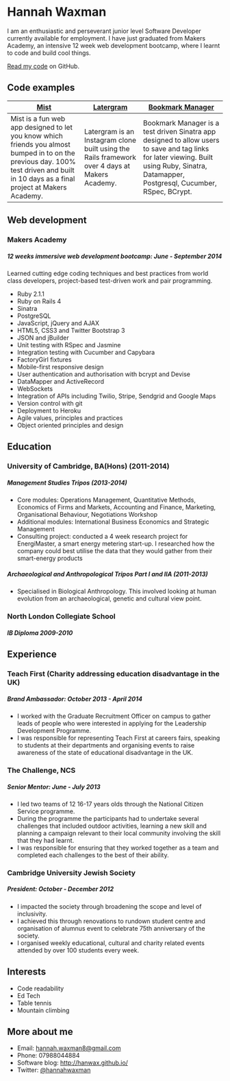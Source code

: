 Hannah Waxman
==============

I am an enthusiastic and perseverant junior level Software Developer currently available for employment. I have just graduated from Makers Academy, an intensive 12 week web development bootcamp, where I learnt to code and build cool things. 

[Read my code](https://github.com/HanWax) on GitHub.

Code examples
-------------

| [Mist](https://github.com/HanWax/so_close) | [Latergram](https://github.com/HanWax/latergram) | [Bookmark Manager](https://github.com/HanWax/bookmark_manager) | 
| ------------- | ------------ | ---------- |
| Mist is a fun web app designed to let you know which friends you almost bumped in to on the previous day. 100% test driven and built in 10 days as a final project at Makers Academy. | Latergram is an Instagram clone built using the Rails framework over 4 days at Makers Academy. | Bookmark Manager is a test driven Sinatra app designed to allow users to save and tag links for later viewing. Built using Ruby, Sinatra, Datamapper, Postgresql, Cucumber, RSpec, BCrypt. |

Web development
---------------

### Makers Academy
##### 12 weeks immersive web development bootcamp: June - September 2014
Learned cutting edge coding techniques and best practices from world class developers, project-based test-driven work and pair programming.

* Ruby 2.1.1
* Ruby on Rails 4
* Sinatra
* PostgreSQL
* JavaScript, jQuery and AJAX
* HTML5, CSS3 and Twitter Bootstrap 3
* JSON and jBuilder
* Unit testing with RSpec and Jasmine
* Integration testing with Cucumber and Capybara
* FactoryGirl fixtures
* Mobile-first responsive design
* User authentication and authorisation with bcrypt and Devise
* DataMapper and ActiveRecord
* WebSockets
* Integration of APIs including Twilio, Stripe, Sendgrid and Google Maps
* Version control with git
* Deployment to Heroku
* Agile values, principles and practices
* Object­ oriented principles and design

Education
---------

### University of Cambridge, BA(Hons) (2011-2014)
##### Management Studies Tripos (2013-2014)
* Core modules: Operations Management, Quantitative Methods, Economics of Firms and Markets, Accounting and Finance, Marketing, Organisational Behaviour, Negotiations Workshop
* Additional modules: International Business Economics and Strategic Management
* Consulting project: conducted a 4 week research project for EnergiMaster, a smart energy metering start-up. I researched how the company could best utilise the data that they would gather from their smart-energy products

##### Archaeological and Anthropological Tripos Part I and IIA (2011-2013)

* Specialised in Biological Anthropology. This involved looking at human evolution from an archaeological, genetic and cultural view point. 

### North London Collegiate School
##### IB Diploma 2009-2010

Experience
---------------

### Teach First (Charity addressing education disadvantage in the UK)
##### Brand Ambassador: October 2013 - April 2014
* I worked with the Graduate Recruitment Officer on campus to gather leads of people who were interested in applying for the Leadership Development Programme. 
* I was responsible for representing Teach First at careers fairs, speaking to students at their departments and organising events to raise awareness of the state of educational disadvantage in the UK. 

### The Challenge, NCS
##### Senior Mentor: June - July 2013
* I led two teams of 12 16-17 years olds through the National Citizen Service programme.
* During the programme the participants had to undertake several challenges that included outdoor activities, learning a new skill and planning a campaign relevant to their local community involving the skill that they had learnt. 
* I was responsible for ensuring that they worked together as a team and completed each challenges to the best of their ability.

### Cambridge University Jewish Society 
##### President: October - December 2012
* I impacted the society through broadening the scope and level of inclusivity.
* I achieved this through renovations to rundown student centre and organisation of alumnus event to celebrate 75th anniversary of the society.
* I organised weekly educational, cultural and charity related events
attended by over 100 students every week.

Interests
---------
* Code readability
* Ed Tech
* Table tennis
* Mountain climbing

More about me
-------------
* Email: hannah.waxman8@gmail.com
* Phone: 07988044884
* Software blog: http://hanwax.github.io/
* Twitter: [@hannahwaxman](https://twitter.com/HannahWaxman)


